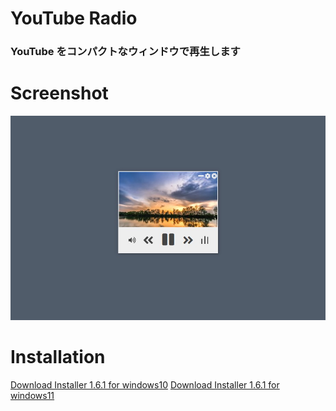 # YouTube Radio

### YouTube をコンパクトなウィンドウで再生します

# Screenshot

![Screenshot](image/screenshot.jpg)

# Installation

[Download Installer 1.6.1 for windows10](https://github.com/oonishi-daijiro/YouTubeRadio/blob/master/dist/youtube_radio%20Setup%201.6.1-a%20for%20windows10.exe?raw=true)
[Download Installer 1.6.1 for windows11](https://github.com/oonishi-daijiro/YouTubeRadio/blob/master/dist/youtube_radio%20Setup%201.6.1-a%20for%20windows11.exe?raw=true)
